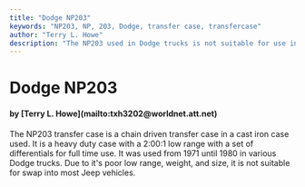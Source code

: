 ```yaml
---
title: "Dodge NP203"
keywords: "NP203, NP, 203, Dodge, transfer case, transfercase"
author: "Terry L. Howe"
description: "The NP203 used in Dodge trucks is not suitable for use in a Jeep truck."
---
```


# Dodge NP203
<H4>by [Terry L. Howe](mailto:txh3202@worldnet.att.net)</H4>
The NP203 transfer case is a chain driven transfer case in a
cast iron case used.  It is a heavy duty case with a 2:00:1
low range with a set of differentials for full time use.
It was used from 1971 until 1980 in various Dodge trucks.
Due to it's poor low range, weight, and size, it is not suitable
for swap into most Jeep vehicles.